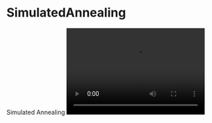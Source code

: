 # SimulatedAnnealing
Simulated Annealing
<video src="video.mp4" width="320" height="200" controls preload></video>
